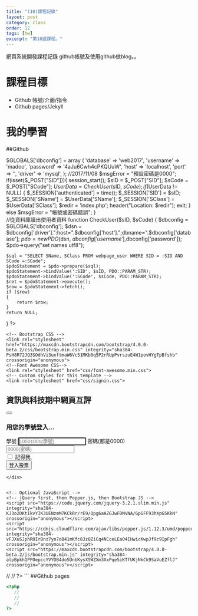 ```yaml
---
title: "(10)課程記錄"
layout: post
category: class
order: 12
tags: [hw]
excerpt: "第10週課程。"
---
```

網頁系統開發課程記錄
github帳號及使用github做blog。。

# 課程目標
- Github 帳號/介面/指令
- Github pages/Jekyll

# 我的學習

##Github




$GLOBALS['dbconfig'] = array (
    'database' => 'web2017',
    'username' => 'madoo',
    'password' => '4aJu6Cwh4cPKQUuW',
    'host' => 'localhost',
    'port' => '',
    'driver' => 'mysql',
    );
//2017/11/08
$msgError = "預設密碼是0000";
if(isset($_POST["SID"])){
    session_start();
    $sID = $_POST["SID"];
    $sCode = $_POST["SCode"];
    $UserData = CheckUser($sID, $sCode);
    if($UserData != NULL)
    {
        $_SESSION['authenticated'] = time();
        $_SESSION['SID'] = $sID;
        $_SESSION['SName'] = $UserData['SName'];
        $_SESSION['SClass'] = $UserData['SClass'];
        $redir = 'index.php';
        header("Location: $redir");
        exit;
    }
    else
        $msgError = "帳號或密碼錯誤";
}    
//從資料庫讀出使用者資料
function CheckUser($sID, $sCode) {
    $dbconfig = $GLOBALS['dbconfig'];
    $dsn = $dbconfig['driver'].":host=".$dbconfig['host'].";dbname=".$dbconfig['database'];
    $pdo = new PDO($dsn, $dbconfig['username'],$dbconfig['password']);
    $pdo->query("set names utf8");

    $sql = "SELECT SName, SClass FROM webpage_user WHERE SID = :SID AND SCode =:SCode";
    $pdoStatement = $pdo->prepare($sql);
    $pdoStatement->bindValue(':SID', $sID, PDO::PARAM_STR);
    $pdoStatement->bindValue(':SCode', $sCode, PDO::PARAM_STR);
    $ret = $pdoStatement->execute();
    $row = $pdoStatement->fetch();
    if ($row)
    {
        return $row;
    }
    return NULL;
}
?>

<!doctype html>
<html lang="zh-Hant-TW">
  <head>
    <title>資訊與科技期中網頁互評</title>
    <!-- Required meta tags -->
    <meta charset="utf-8">
    <meta name="viewport" content="width=device-width, initial-scale=1, shrink-to-fit=no">

    <!-- Bootstrap CSS -->
    <link rel="stylesheet" href="https://maxcdn.bootstrapcdn.com/bootstrap/4.0.0-beta.2/css/bootstrap.min.css" integrity="sha384-PsH8R72JQ3SOdhVi3uxftmaW6Vc51MKb0q5P2rRUpPvrszuE4W1povHYgTpBfshb" crossorigin="anonymous">
    <!--Font Awesome CSS-->
    <link rel="stylesheet" href="css/font-awesome.min.css">    
    <!-- Custom styles for this template -->
    <link rel="stylesheet" href="css/signin.css">
    
  </head>
  <body>
        <nav class="navbar navbar-expand-lg navbar-light bg-light">
            <h2><span class="badge badge-pill badge-primary"><i class="fa fa-graduation-cap" aria-hidden="true"></i>資訊與科技期中網頁互評</span></h2>
            <button class="navbar-toggler" type="button" data-toggle="collapse" data-target="#navbarSupportedContent" aria-controls="navbarSupportedContent" aria-expanded="false" aria-label="Toggle navigation">
                <span class="navbar-toggler-icon"></span>
            </button>
        </nav>
    <div class="container">                    
        <form class="form-signin" method="POST" action="login.php">
        <h3><span class="badge badge-info"><i class="fa fa-keyboard-o" aria-hidden="true"></i>用您的學號登入...</span></h3>
        <label for="inputEmail" class="sr-only">學號</label>
        <input name="SID" type="text" id="inputEmail" class="form-control" placeholder="10501001(學號)" required autofocus>
        <label for="inputPassword" class="sr-only">密碼(都是0000)</label>
        <input name="SCode" type="password" id="inputPassword" class="form-control" placeholder="0000(密碼)" required>
        <div class="checkbox">
            <label>
            <input type="checkbox" value="remember-me"> 記得我, <?php echo $msgError;?>
            </label>
        </div>
        <button class="btn btn-lg btn-primary btn-block" type="submit">登入投票</button>
        </form>
                    
    </div>


    <!-- Optional JavaScript -->
    <!-- jQuery first, then Popper.js, then Bootstrap JS -->
    <script src="https://code.jquery.com/jquery-3.2.1.slim.min.js" integrity="sha384-KJ3o2DKtIkvYIK3UENzmM7KCkRr/rE9/Qpg6aAZGJwFDMVNA/GpGFF93hXpG5KkN" crossorigin="anonymous"></script>
    <script src="https://cdnjs.cloudflare.com/ajax/libs/popper.js/1.12.3/umd/popper.min.js" integrity="sha384-vFJXuSJphROIrBnz7yo7oB41mKfc8JzQZiCq4NCceLEaO4IHwicKwpJf9c9IpFgh" crossorigin="anonymous"></script>
    <script src="https://maxcdn.bootstrapcdn.com/bootstrap/4.0.0-beta.2/js/bootstrap.min.js" integrity="sha384-alpBpkh1PFOepccYVYDB4do5UnbKysX5WZXm3XxPqe5iKTfUKjNkCk9SaVuEZflJ" crossorigin="anonymous"></script>
  </body>
</html>
   //
   //
?>
```
##Github pages

```php
<?php
   //
   //
   //
?>
```


[1]: https://github.com/        "GitHub"
[2]: https://pages.github.com/  "GitHub Pages"
[3]: https://jekyllrb.com/      "Jekyll"
[4]: http://markdown.tw         "Markdown文件"
[5]: http://dillinger.io/       "Dillinger"








